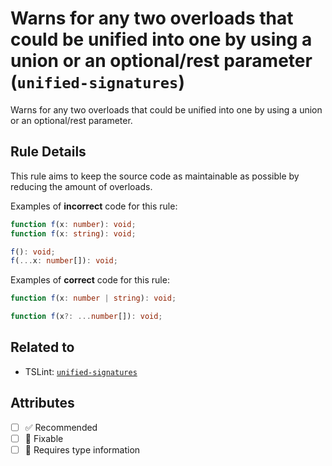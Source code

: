 # Warns for any two overloads that could be unified into one by using a union or an optional/rest parameter (`unified-signatures`)

Warns for any two overloads that could be unified into one by using a union or
an optional/rest parameter.

## Rule Details

This rule aims to keep the source code as maintainable as possible by reducing
the amount of overloads.

Examples of **incorrect** code for this rule:

```ts
function f(x: number): void;
function f(x: string): void;
```

```ts
f(): void;
f(...x: number[]): void;
```

Examples of **correct** code for this rule:

```ts
function f(x: number | string): void;
```

```ts
function f(x?: ...number[]): void;
```

## Related to

- TSLint:
  [`unified-signatures`](https://palantir.github.io/tslint/rules/unified-signatures/)

## Attributes

- [ ] ✅ Recommended
- [ ] 🔧 Fixable
- [ ] 💭 Requires type information
